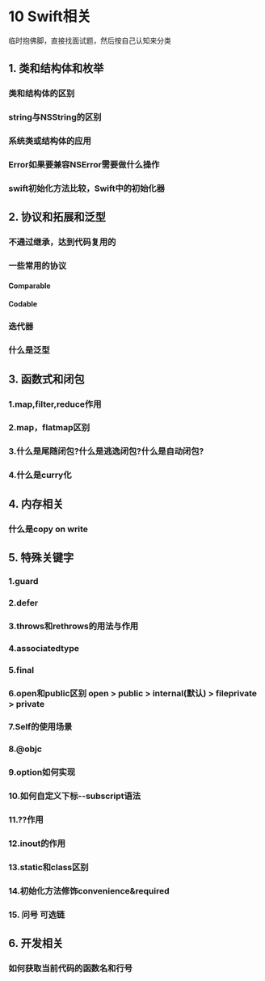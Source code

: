 # 10 Swift相关


临时抱佛脚，直接找面试题，然后按自己认知来分类





## 1. 类和结构体和枚举


### 类和结构体的区别


### string与NSString的区别


### 系统类或结构体的应用

### Error如果要兼容NSError需要做什么操作

### swift初始化方法比较，Swift中的初始化器

## 2.  协议和拓展和泛型

### 不通过继承，达到代码复用的

### 一些常用的协议

#### Comparable

#### Codable

### 迭代器

### 什么是泛型


## 3. 函数式和闭包

### 1.map,filter,reduce作用


### 2.map，flatmap区别

### 3.什么是尾随闭包?什么是逃逸闭包?什么是自动闭包?

### 4.什么是curry化


## 4.  内存相关

### 什么是copy on write

 
## 5. 特殊关键字

### 1.guard

### 2.defer

### 3.throws和rethrows的用法与作用

### 4.associatedtype

### 5.final

### 6.open和public区别  open > public > internal(默认) > fileprivate > private

### 7.Self的使用场景

### 8.@objc

### 9.option如何实现

### 10.如何自定义下标--subscript语法

### 11.??作用

### 12.inout的作用

### 13.static和class区别

### 14.初始化方法修饰convenience&required

### 15. 问号 可选链


## 6. 开发相关

### 如何获取当前代码的函数名和行号